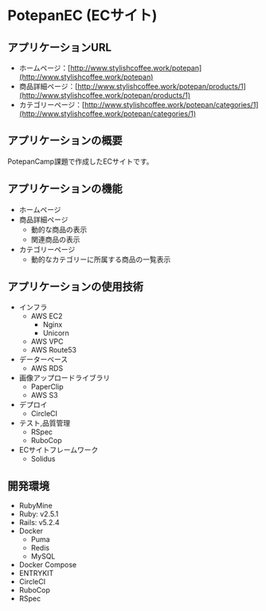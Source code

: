 # PotepanEC (ECサイト)

## アプリケーションURL
- ホームページ：[http://www.stylishcoffee.work/potepan](http://www.stylishcoffee.work/potepan)
- 商品詳細ページ：[http://www.stylishcoffee.work/potepan/products/1](http://www.stylishcoffee.work/potepan/products/1)
- カテゴリーページ：[http://www.stylishcoffee.work/potepan/categories/1](http://www.stylishcoffee.work/potepan/categories/1)

## アプリケーションの概要

PotepanCamp課題で作成したECサイトです。

## アプリケーションの機能

- ホームページ
- 商品詳細ページ
    - 動的な商品の表示
    - 関連商品の表示
- カテゴリーページ
    - 動的なカテゴリーに所属する商品の一覧表示
    
## アプリケーションの使用技術

- インフラ
    - AWS EC2
        - Nginx
        - Unicorn
    - AWS VPC
    - AWS Route53
- データーベース
    - AWS RDS
- 画像アップロードライブラリ
    - PaperClip
    - AWS S3
- デプロイ
    - CircleCI
- テスト,品質管理
    - RSpec
    - RuboCop
- ECサイトフレームワーク
    - Solidus

## 開発環境
- RubyMine
- Ruby: v2.5.1
- Rails: v5.2.4
- Docker
    - Puma
    - Redis
    - MySQL
- Docker Compose
- ENTRYKIT
- CircleCI
- RuboCop
- RSpec
